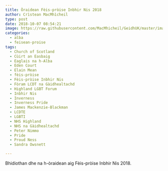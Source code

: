 ```yaml
---
title: Òraidean Fèis-pròise Inbhir Nis 2018
author: Crìstean MacMhìcheil
type: post
date: 2018-10-07 08:54:21
image: https://raw.githubusercontent.com/MacMhicheil/GeidhUK/master/images/.jpg
categories:
  - alba
  - feisean-proise
tags:
  - Church of Scotland
  - Cùirt an Easbaig
  - Eaglais na h-Alba
  - Eden Court
  - Elain Mean
  - fèis-pròise
  - Fèis-pròise Inbhir Nis
  - Fòram LCDT na Gàidhealtachd
  - Highland LGBT Forum
  - Inbhir Nis
  - Inverness
  - Inverness Pride
  - James Mackenzie-Blackman
  - LCDTE
  - LGBTI
  - NHS Highland
  - NHS na Gàidhealtachd
  - Peter Nimmo
  - Pride
  - Proud Ness
  - Sandra Owsnett

---
```


Bhidiothan dhe na h-òraidean aig Fèis-pròise Inbhir Nis 2018.

<!--more-->

<p style="text-align: center;">
</p>

<p style="text-align: center;">
</p>

<p style="text-align: center;">
</p>

<p style="text-align: center;">
</p>

